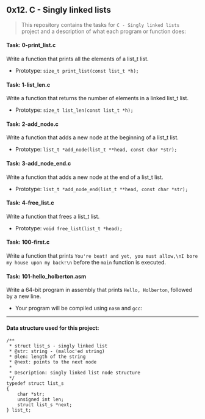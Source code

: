 ## 0x12. C - Singly linked lists

> This repository contains the tasks for `C - Singly linked lists` project and a description of what each program or function does:

#### Task: 0-print_list.c
Write a function that prints all the elements of a list_t list.
* Prototype: `size_t print_list(const list_t *h);`

#### Task: 1-list_len.c
Write a function that returns the number of elements in a linked list_t list.
* Prototype: `size_t list_len(const list_t *h);`

#### Task: 2-add_node.c
Write a function that adds a new node at the beginning of a list_t list.
* Prototype: `list_t *add_node(list_t **head, const char *str);`

#### Task: 3-add_node_end.c
Write a function that adds a new node at the end of a list_t list.
* Prototype: `list_t *add_node_end(list_t **head, const char *str);`

#### Task: 4-free_list.c
Write a function that frees a list_t list.
* Prototype: `void free_list(list_t *head);`

#### Task: 100-first.c
Write a function that prints `You're beat! and yet, you must allow,\nI bore my house upon my back!\n` before the `main` function is executed.

#### Task: 101-hello_holberton.asm
Write a 64-bit program in assembly that prints `Hello, Holberton`, followed by a new line.
* Your program will be compiled using `nasm` and `gcc`:

___

#### Data structure used for this project:

```
/**
 * struct list_s - singly linked list
 * @str: string - (malloc'ed string)
 * @len: length of the string
 * @next: points to the next node
 *
 * Description: singly linked list node structure
 */
typedef struct list_s
{
    char *str;
    unsigned int len;
    struct list_s *next;
} list_t;
```



